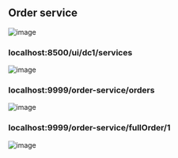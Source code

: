 ## Order service 

![image](https://github.com/hayatelallaouy01/Micro-Services-Architecture-Ecom-emsi/assets/123452386/5f4c741c-2f00-4250-87f8-5ebd42ef4209)


### localhost:8500/ui/dc1/services

![image](https://github.com/hayatelallaouy01/Micro-Services-Architecture-Ecom-emsi/assets/123452386/29d50942-1d77-42f1-b478-9309f9e38edf)

### localhost:9999/order-service/orders

![image](https://github.com/hayatelallaouy01/Micro-Services-Architecture-Ecom-emsi/assets/123452386/4488817d-b6aa-41f6-94a1-8d0be6cc6de0)

### localhost:9999/order-service/fullOrder/1

![image](https://github.com/hayatelallaouy01/Micro-Services-Architecture-Ecom-emsi/assets/123452386/877937f3-a882-4068-b4af-913020cdc4e5)
